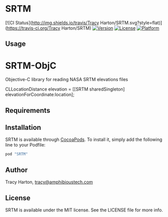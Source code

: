 # SRTM

[![CI Status](http://img.shields.io/travis/Tracy Harton/SRTM.svg?style=flat)](https://travis-ci.org/Tracy Harton/SRTM)
[![Version](https://img.shields.io/cocoapods/v/SRTM.svg?style=flat)](http://cocoapods.org/pods/SRTM)
[![License](https://img.shields.io/cocoapods/l/SRTM.svg?style=flat)](http://cocoapods.org/pods/SRTM)
[![Platform](https://img.shields.io/cocoapods/p/SRTM.svg?style=flat)](http://cocoapods.org/pods/SRTM)

## Usage

SRTM-ObjC
=========

Objective-C library for reading NASA SRTM elevations files

CLLocationDistance elevation = [[SRTM sharedSingleton] elevationForCoordinate:location];

## Requirements

## Installation

SRTM is available through [CocoaPods](http://cocoapods.org). To install
it, simply add the following line to your Podfile:

```ruby
pod "SRTM"
```

## Author

Tracy Harton, tracy@amphibioustech.com

## License

SRTM is available under the MIT license. See the LICENSE file for more info.
